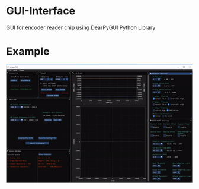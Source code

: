 # GUI-Interface
GUI for encoder reader chip using DearPyGUI Python Library
# Example

![](https://github.com/tahenan/GUI-Interface/blob/main/GUI_gif.gif)
